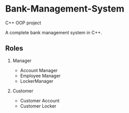 # Bank-Management-System

C++ OOP project

A complete bank management system in C++.

## Roles

1. Manager

   - Account Manager
   - Employee Manager
   - LockerManager

2. Customer
   - Customer Account
   - Customer Locker
